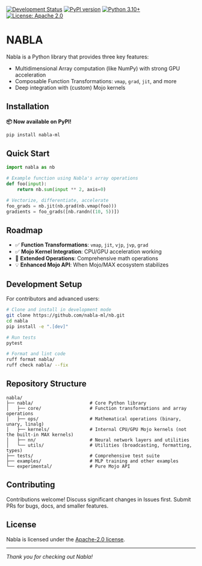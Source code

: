 [![Development Status](https://img.shields.io/badge/status-pre--alpha-red)](https://github.com/nabla-ml/nabla)
[![PyPI version](https://badge.fury.io/py/nabla-ml.svg)](https://badge.fury.io/py/nabla-ml)
[![Python 3.10+](https://img.shields.io/badge/python-3.10+-blue.svg)](https://www.python.org/downloads/)
[![License: Apache 2.0](https://img.shields.io/badge/license-Apache%202.0-blue.svg)](https://www.apache.org/licenses/LICENSE-2.0)

# NABLA

Nabla is a Python library that provides three key features:

- Multidimensional Array computation (like NumPy) with strong GPU acceleration
- Composable Function Transformations: `vmap`, `grad`, `jit`, and more
- Deep integration with (custom) Mojo kernels

## Installation

**📦 Now available on PyPI!**

```bash
pip install nabla-ml
```

## Quick Start

```python
import nabla as nb

# Example function using Nabla's array operations
def foo(input):
    return nb.sum(input ** 2, axis=0)

# Vectorize, differentiate, accelerate
foo_grads = nb.jit(nb.grad(nb.vmap(foo)))
gradients = foo_grads([nb.randn((10, 5))])
```

## Roadmap

- ✅ **Function Transformations**: `vmap`, `jit`, `vjp`, `jvp`, `grad`
- ✅ **Mojo Kernel Integration**: CPU/GPU acceleration working
- 👷 **Extended Operations**: Comprehensive math operations
- 💡 **Enhanced Mojo API**: When Mojo/MAX ecosystem stabilizes

## Development Setup

For contributors and advanced users:

```bash
# Clone and install in development mode
git clone https://github.com/nabla-ml/nb.git
cd nabla
pip install -e ".[dev]"

# Run tests
pytest

# Format and lint code
ruff format nabla/
ruff check nabla/ --fix
```

## Repository Structure

```text
nabla/
├── nabla/                     # Core Python library
│   ├── core/                  # Function transformations and array operations
│   ├── ops/                   # Mathematical operations (binary, unary, linalg)
│   ├── kernels/               # Internal CPU/GPU Mojo kernels (not the built-in MAX kernels)
│   ├── nn/                    # Neural network layers and utilities
│   └── utils/                 # Utilities (broadcasting, formatting, types)
├── tests/                     # Comprehensive test suite
├── examples/                  # MLP training and other examples
└── experimental/              # Pure Mojo API
```

## Contributing

Contributions welcome! Discuss significant changes in Issues first. Submit PRs for bugs, docs, and smaller features.

## License

Nabla is licensed under the [Apache-2.0 license](https://github.com/nabla-ml/nabla/blob/main/LICENSE).

---

*Thank you for checking out Nabla!*
